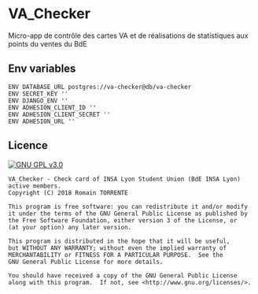 # VA_Checker
Micro-app de contrôle des cartes VA et de réalisations de statistiques aux points du ventes du BdE

## Env variables

```
ENV DATABASE_URL postgres://va-checker@db/va-checker
ENV SECRET_KEY ''
ENV DJANGO_ENV ''
ENV ADHESION_CLIENT_ID ''
ENV ADHESION_CLIENT_SECRET ''
ENV ADHESION_URL ''
```

## Licence

[![GNU GPL v3.0](http://www.gnu.org/graphics/gplv3-127x51.png)](http://www.gnu.org/licenses/gpl.html)

```
VA_Checker - Check card of INSA Lyon Student Union (BdE INSA Lyon) active members.
Copyright (C) 2018 Romain TORRENTE

This program is free software: you can redistribute it and/or modify
it under the terms of the GNU General Public License as published by
the Free Software Foundation, either version 3 of the License, or
(at your option) any later version.

This program is distributed in the hope that it will be useful,
but WITHOUT ANY WARRANTY; without even the implied warranty of
MERCHANTABILITY or FITNESS FOR A PARTICULAR PURPOSE.  See the
GNU General Public License for more details.

You should have received a copy of the GNU General Public License
along with this program.  If not, see <http://www.gnu.org/licenses/>.
```
